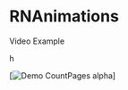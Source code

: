 # RNAnimations

Video Example

h

[![Demo CountPages alpha](ttps://github.com/SivakCR/RNAnimations/blob/main/animatin.gif)]
